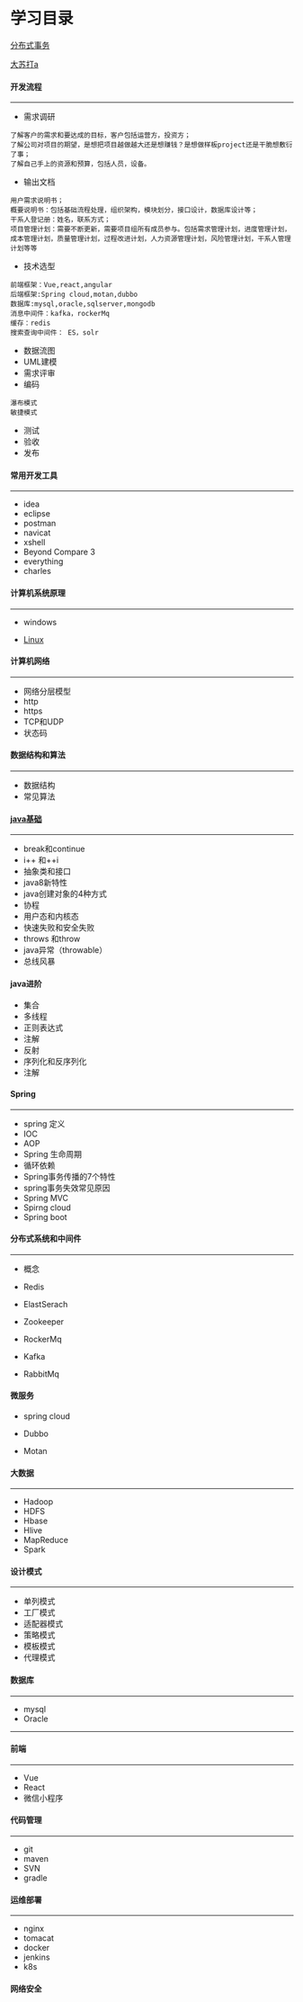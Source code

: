 # 学习目录
[分布式事务](https://mp.weixin.qq.com/s?__biz=MzAxNTMwMzAwNQ==&mid=503833858&idx=1&sn=f76f44ce7e2ee4f14a09aa2193a18318&chksm=00756d303702e426a4c0ed8577c40559a2ac8d37478d005fcdca0f3e6705a2b651a28ebc8375&mpshare=1&scene=1&srcid=&sharer_sharetime=1590914293336&sharer_shareid=d36bc0cdd137e9edbb1ca8ae0df045a6&key=fab2643fa86b7035c5489dacb1087d923ad9d7aa095aaead2765132f8d4741827f4ad9f97845a51025b41b25bf61607d482aeb4933850dac1f76375369f3f12f46ff6a4e6a557f17650a644dd4fb5a40&ascene=1&uin=MTI3NzE3MDgw&devicetype=Windows+10+x64&version=62090070&lang=zh_CN&exportkey=A2KiIIjog79qu2DaW9CQaY0%3D&pass_ticket=2Jo%2BNedjk%2FPRwijGbBrhvSrdk8b2Gqu0V3NebF1jNfk%3D)

[大苏打a](https://github.com/jinsheng512/blog/blob/master/com/jin/src/Test.java)

#### 开发流程

------

- 需求调研

```
了解客户的需求和要达成的目标，客户包括运营方，投资方；
了解公司对项目的期望，是想把项目越做越大还是想赚钱？是想做样板project还是干脆想敷衍了事；
了解自己手上的资源和预算，包括人员，设备。
```



- 输出文档

```
用户需求说明书；
概要说明书：包括基础流程处理，组织架构，模块划分，接口设计，数据库设计等；
干系人登记册：姓名，联系方式；
项目管理计划：需要不断更新，需要项目组所有成员参与。包括需求管理计划，进度管理计划，成本管理计划，质量管理计划，过程改进计划，人力资源管理计划，风险管理计划，干系人管理计划等等
```



- 技术选型

```
前端框架：Vue,react,angular
后端框架:Spring cloud,motan,dubbo
数据库:mysql,oracle,sqlserver,mongodb
消息中间件：kafka，rockerMq
缓存：redis
搜索查询中间件： ES，solr
```



- 数据流图
- UML建模
- 需求评审
- 编码

```
瀑布模式
敏捷模式
```



- 测试
- 验收
- 发布

#### 常用开发工具

------

- idea
- eclipse
- postman
- navicat
- xshell
- Beyond Compare 3
- everything
- charles

#### 计算机系统原理

------



- windows

- [Linux](https://github.com/jinsheng512/MyLearnDiary/blob/master/Linux.md)

#### 计算机网络

------

- 网络分层模型
- http
- https
- TCP和UDP
- 状态码

#### 数据结构和算法

------

- 数据结构
- 常见算法

#### [java基础](https://github.com/jinsheng512/MyLearnDiary/blob/master/java基础.md)

------

- break和continue
- i++ 和++i
- 抽象类和接口
- java8新特性
- java创建对象的4种方式
- 协程
- 用户态和内核态
- 快速失败和安全失败
- throws 和throw
- java异常（throwable）
- 总线风暴

#### java进阶

- 集合
- 多线程
- 正则表达式
- 注解
- 反射
- 序列化和反序列化
- 注解

#### Spring

------

- spring 定义
- IOC
- AOP
- Spring 生命周期
- 循环依赖
- Spring事务传播的7个特性
- spring事务失效常见原因
- Spring MVC
- Spirng cloud
- Spring boot

#### 分布式系统和中间件

------

- 概念

- Redis
- ElastSerach
- Zookeeper
- RockerMq
- Kafka
- RabbitMq

#### 微服务

- spring cloud

- Dubbo

- Motan

#### 大数据

------

- Hadoop
- HDFS
- Hbase
- Hlive
- MapReduce
- Spark

#### 设计模式

------

- 单列模式
- 工厂模式
- 适配器模式
- 策略模式
- 模板模式
- 代理模式

#### 数据库

------

- mysql
- Oracle

------



#### 前端

------

- Vue
- React
- 微信小程序

#### 代码管理

------

- git
- maven
- SVN
- gradle

#### 运维部署

------

- nginx
- tomacat
- docker
- jenkins
- k8s

#### 网络安全

```

```



